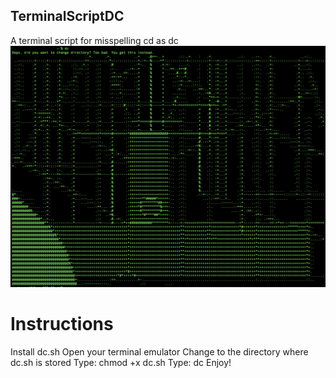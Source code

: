 ## TerminalScriptDC
A terminal script for misspelling cd as dc
![ASCII Map of DC](dc_map.jpg)
# Instructions
Install dc.sh
Open your terminal emulator
Change to the directory where dc.sh is stored
Type: chmod +x dc.sh
Type: dc
Enjoy!
